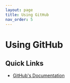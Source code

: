```yaml
---
layout: page
title: Using GitHub
nav_order: 5
---
```


# Using GitHub

## Quick Links

* [GitHub's Documentation](https://docs.github.com/en)
